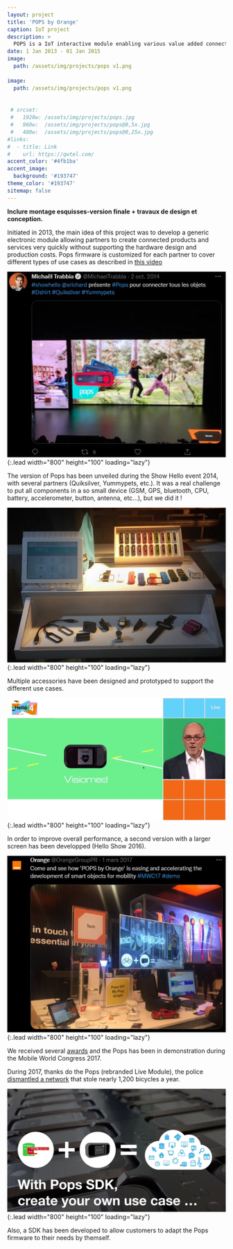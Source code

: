 ```yaml
---
layout: project
title: 'POPS by Orange'
caption: IoT project
description: >
  POPS is a IoT interactive module enabling various value added connected service.
date: 1 Jan 2013 - 01 Jan 2015
image: 
  path: /assets/img/projects/pops v1.png
  
image: 
  path: /assets/img/projects/pops v1.png

  
 # srcset: 
 #   1920w: /assets/img/projects/pops.jpg
 #   960w:  /assets/img/projects/pops@0,5x.jpg
 #   480w:  /assets/img/projects/pops@0,25x.jpg
#links:
#  - title: Link
#    url: https://qwtel.com/
accent_color: '#4fb1ba'
accent_image:
  background: '#193747'
theme_color: '#193747'
sitemap: false
---
```


**Inclure montage esquisses-version finale + travaux de design et conception.**


Initiated in 2013, the main idea of ​​this project was to develop a generic electronic module allowing partners to create connected products and services very quickly without supporting the hardware design and production costs.
Pops firmware is customized for each partner to cover different types of use cases as described in [this video](https://www.youtube.com/watch?v=IOjeBXWswa0)

![Full-width image](/assets/img/projects/Pops_Twitter_Trabbia.jpg "Pops_Twitter_Trabbia"){:.lead width="800" height="100" loading="lazy"}

The version of Pops has been unveiled during the Show Hello event 2014, with several partners (Quiksilver, Yummypets, etc.).
It was a real challenge to put all components in a so small device (GSM, GPS, bluetooth, CPU, battery, accelerometer, button, antenna, etc...), but we did it !

![800x400](/assets/img/projects/Pops-quiksilver.jpg "Pops Quiksilver"){:.lead width="800" height="100" loading="lazy"}

Multiple accessories have been designed and prototyped to support the different use cases.


![400x400](/assets/img/projects/Pops_Twitter_Visiomed.jpg "Pops Visiomed"){:.lead width="800" height="100" loading="lazy"}

In order to improve overall performance, a second version with a larger screen has been developped (Hello Show 2016).


![400x400](/assets/img/projects/pops_Twitter_MWC17.jpg "Pops MWC2017"){:.lead width="800" height="100" loading="lazy"}

We received several [awards](/resume/#awards) and the Pops has been in demonstration during the Mobile World Congress 2017.


During 2017, thanks do the Pops (rebranded Live Module), the police [dismantled a network](https://www.linkedin.com/pulse/gr%C3%A2ce-au-live-module-dorange-la-police-d%C3%A9mant%C3%A8le-un-r%C3%A9seau-bretones/) that stole nearly 1,200 bicycles a year.


![400x400](/assets/img/projects/pops-SDK.jpg "Pops SDK"){:.lead width="800" height="100" loading="lazy"}


Also, a SDK has been developed to allow customers to adapt the Pops firmware to their needs by themself.







